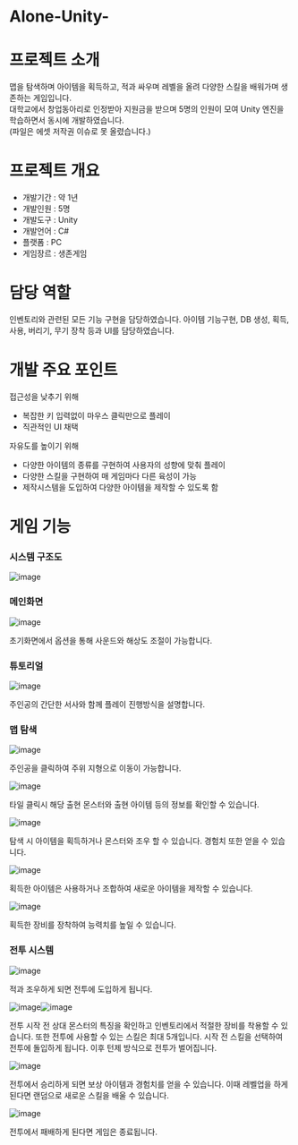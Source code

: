 # Alone-Unity-
# 프로젝트 소개
맵을 탐색하며 아이템을 획득하고, 적과 싸우며 레벨을 올려 다양한 스킬을 배워가며 생존하는 게임입니다.
<br>
대학교에서 창업동아리로 인정받아 지원금을 받으며 5명의 인원이 모여 Unity 엔진을 학습하면서 동시에 개발하였습니다.
<br>(파일은 에셋 저작권 이슈로 못 올렸습니다.)
# 프로젝트 개요
- 개발기간 : 약 1년
- 개발인원 : 5명
- 개발도구 : Unity
- 개발언어 : C#
- 플랫폼 : PC
- 게임장르 : 생존게임

# 담당 역할
인벤토리와 관련된 모든 기능 구현을 담당하였습니다. 아이템 기능구현, DB 생성, 획득, 사용, 버리기, 무기 장착 등과 UI를 담당하였습니다.

# 개발 주요 포인트
접근성을 낮추기 위해
- 복잡한 키 입력없이 마우스 클릭만으로 플레이
- 직관적인 UI 채택

자유도를 높이기 위해
- 다양한 아이템의 종류를 구현하여 사용자의 성향에 맞춰 플레이
- 다양한 스킬을 구현하여 매 게임마다 다른 육성이 가능
- 제작시스템을 도입하여 다양한 아이템을 제작할 수 있도록 함

# 게임 기능
### 시스템 구조도
![image](https://github.com/sbs524/Alone-Unity-/assets/80670002/05abb235-08d0-41a0-8463-1247f90b5c6e)

### 메인화면
![image](https://github.com/sbs524/Alone-Unity-/assets/80670002/c1a5755c-539d-4a36-b3e2-04f40e0926af)

초기화면에서 옵션을 통해 사운드와 해상도 조절이 가능합니다.

### 튜토리얼
![image](https://github.com/sbs524/Alone-Unity-/assets/80670002/1d076369-6c4f-48fc-89ba-c95b4f449c8c)

주인공의 간단한 서사와 함께 플레이 진행방식을 설명합니다.

### 맵 탐색
![image](https://github.com/sbs524/Alone-Unity-/assets/80670002/eb393068-f19f-4873-b998-d13499b7ae2d)

주인공을 클릭하여 주위 지형으로 이동이 가능합니다.

![image](https://github.com/sbs524/Alone-Unity-/assets/80670002/38bf2088-a49e-448f-a189-86c7531dbed9)

타일 클릭시 해당 출현 몬스터와 출현 아이템 등의 정보를 확인할 수 있습니다.

![image](https://github.com/sbs524/Alone-Unity-/assets/80670002/d2c9727d-ba4b-40dd-a77a-2ef0c7538387)

탐색 시 아이템을 획득하거나 몬스터와 조우 할 수 있습니다. 경험치 또한 얻을 수 있습니다.

![image](https://github.com/sbs524/Alone-Unity-/assets/80670002/6545fb79-26e2-43fc-9843-a33244cf5575)

획득한 아이템은 사용하거나 조합하여 새로운 아이템을 제작할 수 있습니다.

![image](https://github.com/sbs524/Alone-Unity-/assets/80670002/439f7041-32b6-4dd6-a2fc-838155ce4420)

획득한 장비를 장착하여 능력치를 높일 수 있습니다.

### 전투 시스템
![image](https://github.com/sbs524/Alone-Unity-/assets/80670002/a12dbb2a-d92d-42db-bdac-aa346c14b9bf)

적과 조우하게 되면 전투에 도입하게 됩니다.

![image](https://github.com/sbs524/Alone-Unity-/assets/80670002/290b0612-ff72-4e43-8fd8-edfd96bfa33e)![image](https://github.com/sbs524/Alone-Unity-/assets/80670002/ed3b0e31-afcf-456d-837e-8e89cfe74631)

전투 시작 전 상대 몬스터의 특징을 확인하고 인벤토리에서 적절한 장비를 착용할 수 있습니다.
또한 전투에 사용할 수 있는 스킬은 최대 5개입니다. 시작 전 스킬을 선택하여 전투에 돌입하게 됩니다.
이후 턴제 방식으로 전투가 벌어집니다.

![image](https://github.com/sbs524/Alone-Unity-/assets/80670002/0a3c8838-db0e-421f-926b-a96921c8b55c)

전투에서 승리하게 되면 보상 아이템과 경험치를 얻을 수 있습니다. 이때 레벨업을 하게 된다면 랜덤으로 새로운 스킬을 배울 수 있습니다.

![image](https://github.com/sbs524/Alone-Unity-/assets/80670002/355a797f-7c6e-4716-8148-4b00d13d4c99)

전투에서 패배하게 된다면 게임은 종료됩니다.
